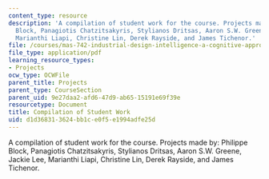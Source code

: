 ```yaml
---
content_type: resource
description: 'A compilation of student work for the course. Projects made by: Philippe
  Block, Panagiotis Chatzitsakyris, Stylianos Dritsas, Aaron S.W. Greene, Jackie Lee,
  Marianthi Liapi, Christine Lin, Derek Rayside, and James Tichenor.'
file: /courses/mas-742-industrial-design-intelligence-a-cognitive-approach-to-engineering-fall-2003/d1d368313624bb1ce0f5e1994adfe25d_projects.pdf
file_type: application/pdf
learning_resource_types:
- Projects
ocw_type: OCWFile
parent_title: Projects
parent_type: CourseSection
parent_uid: 9e27daa2-afd6-47d9-ab65-15191e69f39e
resourcetype: Document
title: Compilation of Student Work
uid: d1d36831-3624-bb1c-e0f5-e1994adfe25d
---
```

A compilation of student work for the course. Projects made by: Philippe Block, Panagiotis Chatzitsakyris, Stylianos Dritsas, Aaron S.W. Greene, Jackie Lee, Marianthi Liapi, Christine Lin, Derek Rayside, and James Tichenor.

